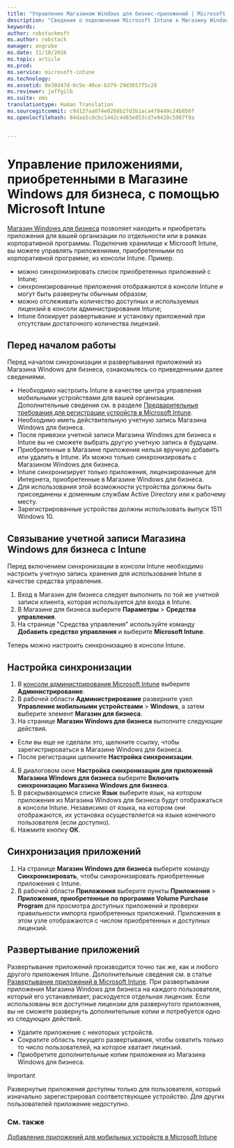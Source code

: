 ```yaml
---
title: "Управление Магазином Windows для бизнес-приложений | Microsoft Intune"
description: "Сведения о подключении Microsoft Intune к Магазину Windows для бизнеса для развертывания приложений, приобретенных по программе корпоративных закупок, и управления ими в консоли Intune"
keywords: 
author: robstackmsft
ms.author: robstack
manager: angrobe
ms.date: 11/10/2016
ms.topic: article
ms.prod: 
ms.service: microsoft-intune
ms.technology: 
ms.assetid: 8e38d47d-0c5e-40ce-b379-29d3657f5c28
ms.reviewer: jeffgilb
ms.suite: ems
translationtype: Human Translation
ms.sourcegitcommit: c9d127aa074e8268b27d3b1aca4f0449c24b850f
ms.openlocfilehash: 84daa5cdcbc1442c4d83e053cd7e9420c5987f9a


---
```


# <a name="manage-apps-you-purchased-from-the-windows-store-for-business-with-microsoft-intune"></a>Управление приложениями, приобретенными в Магазине Windows для бизнеса, с помощью Microsoft Intune
[Магазин Windows для бизнеса](https://www.microsoft.com/business-store) позволяет находить и приобретать приложения для вашей организации по отдельности или в рамках корпоративной программы. Подключив хранилище к Microsoft Intune, вы можете управлять приложениями, приобретенными по корпоративной программе, из консоли Intune. Пример.
* можно синхронизировать список приобретенных приложений с Intune;
* синхронизированные приложения отображаются в консоли Intune и могут быть развернуты обычным образом;
* можно отслеживать количество доступных и используемых лицензий в консоли администрирования Intune;
* Intune блокирует развертывание и установку приложений при отсутствии достаточного количества лицензий.

## <a name="before-you-start"></a>Перед началом работы
Перед началом синхронизации и развертывания приложений из Магазина Windows для бизнеса, ознакомьтесь со приведенными далее сведениями.
* Необходимо настроить Intune в качестве центра управления мобильными устройствами для вашей организации. Дополнительные сведения см. в разделе [Предварительные требования для регистрации устройств в Microsoft Intune](prerequisites-for-enrollment.md).
* Необходимо иметь действительную учетную запись Магазина Windows для бизнеса.
* После привязки учетной записи Магазина Windows для бизнеса к Intune вы не сможете выбрать другую учетную запись в будущем.
* Приобретенные в Магазине приложения нельзя вручную добавить или удалить в Intune. Их можно только синхронизировать с Магазином Windows для бизнеса.
* Intune синхронизирует только приложения, лицензированные для Интернета, приобретенные в Магазине Windows для бизнеса.
* Для использования этой возможности устройства должны быть присоединены к доменным службам Active Directory или к рабочему месту.
* Зарегистрированные устройства должны использовать выпуск 1511 Windows 10.

## <a name="associate-your-windows-store-for-business-account-with-intune"></a>Связывание учетной записи Магазина Windows для бизнеса с Intune
Перед включением синхронизации в консоли Intune необходимо настроить учетную запись хранения для использования Intune в качестве средства управления.
1. Вход в Магазин для бизнеса следует выполнить по той же учетной записи клиента, которая используется для входа в Intune.
2. В Магазине для бизнеса выберите **Параметры** > **Средства управления**.
3. На странице "Средства управления" используйте команду **Добавить средство управления** и выберите **Microsoft Intune**.

Теперь можно настроить синхронизацию в консоли Intune.

## <a name="configure-synchronization"></a>Настройка синхронизации

1. В [консоли администрирования Microsoft Intune](https://manage.microsoft.com) выберите **Администрирование**.
2. В рабочей области **Администрирование** разверните узел **Управление мобильными устройствами** > **Windows**, а затем выберите элемент **Магазин для бизнеса**.
3. На странице **Магазин Windows для бизнеса** выполните следующие действия.
 * Если вы еще не сделали это, щелкните ссылку, чтобы зарегистрироваться в Магазине Windows для бизнеса.
 * После регистрации щелкните **Настройка синхронизации**.
4. В диалоговом окне **Настройка синхронизации для приложений Магазина Windows для бизнеса** выберите **Включить синхронизацию Магазина Windows для бизнеса**.
5. В раскрывающемся списке **Язык** выберите язык, на котором приложения из Магазина Windows для бизнеса будут отображаться в консоли Intune. Независимо от языка, на котором они отображаются, их установка осуществляется на языке конечного пользователя (если доступно).
6. Нажмите кнопку **ОК**.

## <a name="synchronize-apps"></a>Синхронизация приложений

1. На странице **Магазин Windows для бизнеса** выберите команду **Синхронизировать**, чтобы синхронизировать приобретенные приложения с Intune.
2. В рабочей области **Приложения** выберите пункты **Приложения** > **Приложения, приобретенные по программе Volume Purchase Program** для просмотра доступных приложений и проверки правильности импорта приобретенных приложений. Приложения в этом узле отображаются с числом приобретенных и доступных лицензий.

## <a name="deploy-apps"></a>Развертывание приложений

Развертывание приложений производится точно так же, как и любого другого приложения Intune. Дополнительные сведения см. в статье [Развертывание приложений в Microsoft Intune](deploy-apps-in-microsoft-intune.md).
При развертывании приложения Магазина Windows для бизнеса на каждого пользователя, который его устанавливает, расходуется отдельная лицензия. Если использованы все доступные лицензии для развернутого приложения, вы не сможете развернуть дополнительные копии и потребуется одно из следующих действий.
* Удалите приложение с некоторых устройств.
* Сократите область текущего развертывания, чтобы охватить только то число пользователей, на которое хватает лицензий.
* Приобретите дополнительные копии приложения из Магазина Windows для бизнеса.

> [!Important]
> Развернутые приложения доступны только для пользователя, который изначально зарегистрировал соответствующее устройство. Для других пользователей приложение недоступно.


### <a name="see-also"></a>См. также
[Добавление приложений для мобильных устройств в Microsoft Intune](add-apps-for-mobile-devices-in-microsoft-intune.md)



<!--HONumber=Oct16_HO5-->


